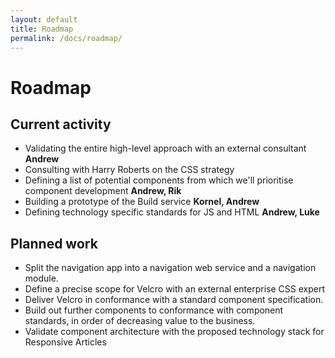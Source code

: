 ```yaml
---
layout: default
title: Roadmap
permalink: /docs/roadmap/
---
```


# Roadmap

## Current activity

* Validating the entire high-level approach with an external consultant **Andrew**
* Consulting with Harry Roberts on the CSS strategy
* Defining a list of potential components from which we'll prioritise component development **Andrew, Rik**
* Building a prototype of the Build service **Kornel, Andrew**
* Defining technology specific standards for JS and HTML **Andrew, Luke**

## Planned work

* Split the navigation app into a navigation web service and a navigation module.
* Define a precise scope for Velcro with an external enterprise CSS expert
* Deliver Velcro in conformance with a standard component specification.
* Build out further components to conformance with component standards, in order of decreasing value to the business.
* Validate component architecture with the proposed technology stack for Responsive Articles
